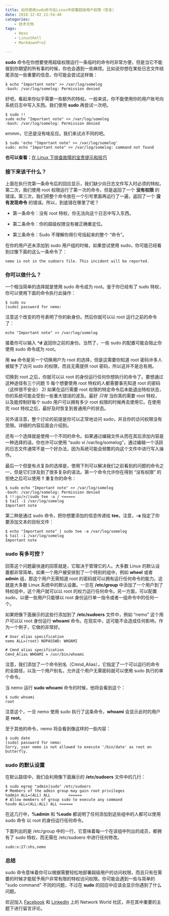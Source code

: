 ```yaml
---
title: 如何使用sudo命令在Linux中部署超级用户权限（恢复）
date: 2018-12-02 22:54:48
categories:
    - 技术文档
tags:
    - Hexo
    - LinuxShell
    - MarkdownPro2

---
```


**sudo** 命令在你想要使用超级权限运行一条临时的命令时非常方便，但是当它不能做到你期望的所有事的时候，你也会遇到一些麻烦。比如说你想在某些日志文件结尾添加一些重要的信息，你可能会尝试这样做：  

<!--more-->

    $ echo "Important note" >> /var/log/somelog
    -bash: /var/log/somelog: Permission denied

好吧，看起来你似乎需要一些额外的特权。一般来说，你不能使用你的用户账号向系统日志中写入东西。我们使用 **sudo** 再尝试一次吧。  

    $ sudo !!
    sudo echo "Important note" >> /var/log/somelog
    -bash: /var/log/somelog: Permission denied

emmm，它还是没有啥反应。我们来试点不同的吧。  

    $ sudo 'echo "Important note" >> /var/log/somelog'
    sudo: echo "Important note" >> /var/log/somelog: command not found

**也可以查看：**[在 Linux 下排查故障的宝贵提示和技巧](https://www.networkworld.com/article/3242170/linux/invaluable-tips-and-tricks-for-troubleshooting-linux.html)

### 接下来该干什么？

上面在执行完第一条命令后的回应显示，我们缺少向日志文件写入时必须的特权。第二次，我们使用 root 权限运行了第一次的命令，但是返回了一个 **没有权限** 的错误。第三次，我们把整个命令放在一个引号里面再运行了一遍，返回了一个 **没有发现命令** 的错误。所以，到底错在哪里了呢？

* 第一条命令：没有 root 特权，你无法向这个日志中写入东西。

* 第二条命令：你的超级权限没有被正确重定位。

* 第三条命令：Sudo 不理解你用引号括起来的整个 “命令”。

在你的用户还未添加到 sudo 用户组的时候，如果尝试使用 sudo，你可能已经看到过像下面的这么一条命令了：  

    nemo is not in the sudoers file. This incident will be reported.

### 你可以做什么？

一个相当简单的选择就是使用 sudo 命令成为 root。鉴于你已经有了 sudo 特权，你可以使用下面的命令执行此操作：  

    $ sudo su
    [sudo] password for nemo:

注意这个改变的符号表明了你的新身份。然后你就可以以 root 运行之前的命令了：  

    echo "Important note" >> /var/log/somelog

接着你可以输入 **^d** 返回你之前的身份。当然了，一些 sudo 的配置可能会阻止你使用 sudo 命令成为 root。

用 **su** 命令是另一个切换用户为 root 的选择，但是这需要你知道 root 密码许多人被赋予了访问 sudo 的权限，而且无需提供 root 密码，所以这并不是总有用。  

切换到 root 之后，你就可以以 root 的身份运行任何你想执行的命令了。要想通过这种途径有三个问题 1) 每个想要使用 root 特权的人都需要事先知道 root 的密码（这样很不安全） 2) 如果在运行需要 root 权限的特定命令后未能退出特权状态，你的系统可能会受到一些重大错误的波及。最好 _只有_ 当你真的需要 root 特权，以及能控制好每个 sudo 用户可以拥有多少 root 权限的时候再去使用它。在使用完 root 特权之后，最好及时恢复到普通用户的状态。  

另外请注意，整个讨论的前提是你可以正常地访问 sudo，并且你的访问权限没有受限。详细的内容后面会介绍到。  

还有一个选择就是使用一个不同的命令。如果通过编辑文件从而在其后添加内容是一种选择的话，你也许可以使用 “sudo vi /var/log/somelog”，通过编辑一个活跃的日志文件通常不是一个好办法，因为系统可能会频繁的向这个文件中进行写入操作。  

最后一个但是有点复杂的选择是，使用下列可以解决我们之前看到的问题的命令之一，但是它们涉及到了很多复杂的语法。第一个命令允许你在得到 “没有权限” 的拒绝之后可以使用 !! 重复你的命令：  

    $ sudo echo "Important note" >> /var/log/somelog
    -bash: /var/log/somelog: Permission denied
    $ !!:gs/>/|sudo tee -a / <=====
    $ tail -1 /var/log/somelog
    Important note

第二种是通过 sudo 命令，把你想要添加的信息传递给 **tee**。注意，**-a** 指定了你要添加文本的目标文件：  

    $ echo "Important note" | sudo tee -a /var/log/somelog
    $ tail -1 /var/log/somelog
    Important note

### sudo 有多可控？

回答这个问题最快速的回答就是，它取决于管理它的人。大多数 Linux 的默认设置都非常简单。如果一个用户被安排到了一个特别的组中，例如 **wheel** 或者 **admin** 组，那这个用户无需知道 root 的密码就可以拥有运行任何命令的能力。这就是大多数 Linux 系统中的默认设置。一旦在 **/etc/group** 中添加了一个用户到了特权组中，这个用户就可以以 root 的权力运行任何命令。另一方面，可以配置 sudo，以便一些用户只能够以 root 身份运行单一指令或者一组命令中的任何一个。  

如果把像下面展示的这些行添加到了 **/etc/sudoers** 文件中，例如 “nemo” 这个用户可以以 root 身份运行 **whoami** 命令。在现实中，这可能不会造成任何影响，作为一个例子，它做的非常好。  

    # User alias specification
    nemo ALL=(root) NOPASSWD: WHOAMI

    # Cmnd alias specification
    Cmnd_Alias WHOAMI = /usr/bin/whoami

注意，我们添加了一个命令别名（Cmnd_Alias），它指定了一个可以运行的命令的全路径，以及一个用户别名，允许这个用户无需密码就可以使用 sudo 执行的单个命令。  

当 nemo 运行 **sudo whoami** 命令的时候，他将会看到这个：  

    $ sudo whoami
    root

注意这个，一旦 nemo 使用 sudo 执行了这条命令，**whoami** 会显示此时的用户是 **root**。  

至于其他的命令，nemo 将会看到像这样的一些内容：  

    $ sudo date
    [sudo] password for nemo:
    Sorry, user nemo is not allowed to execute '/bin/date' as root on butterfly.

### sudo 的默认设置

在默认路径中，我们会利用像下面展示的 **/etc/sudoers** 文件中的几行：  

    $ sudo egrep "admin|sudo" /etc/sudoers
    # Members of the admin group may gain root privileges
    %admin ALL=(ALL) ALL        <=====
    # Allow members of group sudo to execute any command
    %sudo ALL=(ALL:ALL) ALL <=====

在这几行中，**%admin** 和 **%sudo** 都说明了任何添加到这些组中的人都可以使用 sudo 命令 以 root 的身份运行任何命令。  

下面列出的是 /etc/group 中的一行，它意味着每一个在该组中列出的成员，都拥有了 sudo 特权，而无需在 /etc/sudoers 中进行任何修改。  

    sudo:x:27:shs,nemo

### 总结

sudo 命令意味着你可以根据需要轻松地部署超级用户的访问权限，而且只有在需要的时候才能赋予用户非常有限的特权访问权限。你可能会遇到一些与简单的 "sudo command" 不同的问题，不过在 **sudo** 的回应中应该会显示你遇到了什么问题。  

欢迎加入 [Facebook](https://www.facebook.com/NetworkWorld/) 和 [LinkedIn](https://www.linkedin.com/company/network-world) 上的 Network World 社区，并在其中重要的主题下进行留言评论。  
